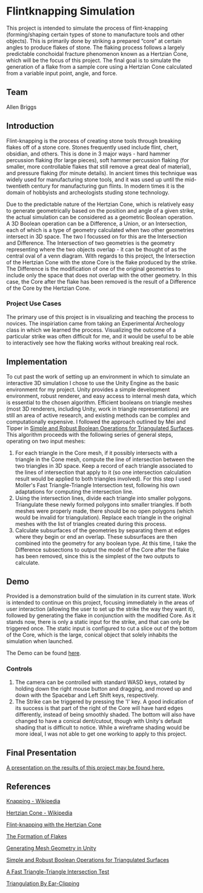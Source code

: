 # Flintknapping Simulation
This project is intended to simulate the process of flint-knapping (forming/shaping certain types of stone to manufacture tools and other objects). This is primarily done by striking a prepared “core” at certain angles to produce flakes of stone. The flaking process follows a largely predictable conchoidal fracture phenomenon known as a Hertzian Cone, which will be the focus of this project. The final goal is to simulate the generation of a flake from a sample core using a Hertzian Cone calculated from a variable input point, angle, and force.

## Team
Allen Briggs

## Introduction
Flint-knapping is the process of creating stone tools through breaking flakes off of a stone core. Stones frequently used include flint, chert, obsidian, and others. This is done in 3 major ways - hard hammer percussion flaking (for large pieces), soft hammer percussion flaking (for smaller, more controllable flakes that still remove a great deal of material), and pressure flaking (for minute details). In ancient times this technique was widely used for manufacturing stone tools, and it was used up until the mid-twentieth century for manufacturing gun flints. In modern times it is the domain of hobbyists and archeologists studing stone technology.

Due to the predictable nature of the Hertzian Cone, which is relatively easy to generate geometrically based on the position and angle of a given strike, the actual simulation can be considered as a geometric Boolean operation. A 3D Boolean operation can be a Difference, a Union, or an Intersection, each of which is a type of geometry calculated when two other geometries intersect in 3D space. The two I focussed on for this are the Intersection and Difference. The Intersection of two geometries is the geometry representing where the two objects overlap - it can be thought of as the central oval of a venn diagram. With regards to this project, the Intersection of the Hertzian Cone with the stone Core is the flake produced by the strike. The Difference is the modification of one of the original geometries to include only the space that does not overlap with the other geometry. In this case, the Core after the flake has been removed is the result of a Difference of the Core by the Hertzian Cone. 

### Project Use Cases
The primary use of this project is in visualizing and teaching the process to novices. The inspiriation came from taking an Experimental Archeology class in which we learned the process. Visualizing the outcome of a particular strike was often difficult for me, and it would be useful to be able to interactively see how the flaking works without breaking real rock.

## Implementation
To cut past the work of setting up an environment in which to simulate an interactive 3D simulation I chose to use the Unity Engine as the basic environment for my project. Unity provides a simple development environment, robust renderer, and easy access to internal mesh data, which is essential to the chosen algorithm. Efficient booleans on triangle meshes (most 3D renderers, including Unity, work in triangle representations) are still an area of active research, and existing methods can be complex and computationally expensive. I followed the approach outlined by Mei and Tipper in [Simple and Robust Boolean Operations for Triangulated Surfaces](https://arxiv.org/pdf/1308.4434.pdf). This algorithm proceeds with the following series of general steps, operating on two input meshes:

1. For each triangle in the Core mesh, if it possibly intersects with a triangle in the Cone mesh, compute the line of intersection between the two triangles in 3D space. Keep a record of each triangle associated to the lines of intersection that apply to it (so one intersection calculation result would be applied to both triangles involved). For this step I used Moller's Fast Triangle-Triangle Intersection test, following his own adaptations for computing the intersection line.
2. Using the intersection lines, divide each triangle into smaller polygons. Triangulate these newly formed polygons into smaller triangles. If both meshes were properly made, there should be no open polygons (which would be invalid for triangulation). Replace each triangle in the original meshes with the list of triangles created during this process.
3. Calculate subsurfaces of the geometries by separating them at edges where they begin or end an overlap. These subsurfaces are then combined into the geometry for any boolean type. At this time, I take the Difference subsections to output the model of the Core after the flake has been removed, since this is the simplest of the two outputs to calculate.

## Demo
Provided is a demonstration build of the simulation in its current state. Work is intended to continue on this project, focusing immediately in the areas of user interaction (allowing the user to set up the strike the way they want it), followed by generating the flake in conjunction with the modified Core. As it stands now, there is only a static input for the strike, and that can only be triggered once. The static input is configured to cut a slice out of the bottom of the Core, which is the large, conical object that solely inhabits the simulation when launched.

The Demo can be found [here](https://people.rit.edu/arb7109/csci716/project/build/).

### Controls
1. The camera can be controlled with standard WASD keys, rotated by holding down the right mouse button and dragging, and moved up and down with the Spacebar and Left Shift keys, respectively.
2. The Strike can be triggered by pressing the 'I' key. A good indication of its success is that part of the right of the Core will have hard edges differently, instead of being smoothly shaded. The bottom will also have changed to have a conical dent/cutout, though with Unity's default shading that is difficult to notice. While a wireframe shading would be more ideal, I was not able to get one working to apply to this project.

## Final Presentation
[A presentation on the results of this project may be found here.](https://www.youtube.com/watch?v=Izvm0YxuIx0)

## References
[Knapping - Wikipedia](https://en.wikipedia.org/wiki/Knapping)

[Hertzian Cone - Wikipedia](https://en.wikipedia.org/wiki/Hertzian_cone)

[Flint-knapping with the Hertzian Cone](https://www.researchgate.net/figure/a-Flint-knapping-utilising-the-Hertzian-cone-phenomenon-to-remove-long-sharp-pieces-of_fig2_326838071)

[The Formation of Flakes](https://www-jstor-org.ezproxy.rit.edu/stable/281)

[Generating Mesh Geometry in Unity](https://docs.unity3d.com/Manual/GeneratingMeshGeometryProcedurally.html)

[Simple and Robust Boolean Operations for Triangulated Surfaces](https://arxiv.org/pdf/1308.4434.pdf)

[A Fast Triangle-Triangle Intersection Test](https://web.stanford.edu/class/cs277/resources/papers/Moller1997b.pdf)

[Triangulation By Ear-Clipping]()
